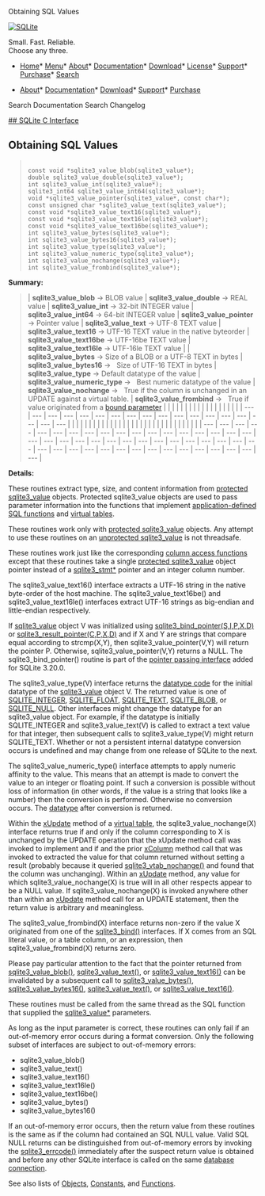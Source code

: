 




Obtaining SQL Values




[![SQLite](../images/sqlite370_banner.gif)](../index.html)


Small. Fast. Reliable.  
Choose any three.


* [Home](../index.html)* [Menu](javascript:void(0))* [About](../about.html)* [Documentation](../docs.html)* [Download](../download.html)* [License](../copyright.html)* [Support](../support.html)* [Purchase](../prosupport.html)* [Search](javascript:void(0))




* [About](../about.html)* [Documentation](../docs.html)* [Download](../download.html)* [Support](../support.html)* [Purchase](../prosupport.html)






Search Documentation
Search Changelog









[## SQLite C Interface](../c3ref/intro.html)
## Obtaining SQL Values




> ```
> 
> const void *sqlite3_value_blob(sqlite3_value*);
> double sqlite3_value_double(sqlite3_value*);
> int sqlite3_value_int(sqlite3_value*);
> sqlite3_int64 sqlite3_value_int64(sqlite3_value*);
> void *sqlite3_value_pointer(sqlite3_value*, const char*);
> const unsigned char *sqlite3_value_text(sqlite3_value*);
> const void *sqlite3_value_text16(sqlite3_value*);
> const void *sqlite3_value_text16le(sqlite3_value*);
> const void *sqlite3_value_text16be(sqlite3_value*);
> int sqlite3_value_bytes(sqlite3_value*);
> int sqlite3_value_bytes16(sqlite3_value*);
> int sqlite3_value_type(sqlite3_value*);
> int sqlite3_value_numeric_type(sqlite3_value*);
> int sqlite3_value_nochange(sqlite3_value*);
> int sqlite3_value_frombind(sqlite3_value*);
> 
> ```



**Summary:**

> | **sqlite3\_value\_blob** → BLOB value | **sqlite3\_value\_double** → REAL value | **sqlite3\_value\_int** → 32\-bit INTEGER value | **sqlite3\_value\_int64** → 64\-bit INTEGER value | **sqlite3\_value\_pointer** → Pointer value | **sqlite3\_value\_text** → UTF\-8 TEXT value | **sqlite3\_value\_text16** → UTF\-16 TEXT value in the native byteorder | **sqlite3\_value\_text16be** → UTF\-16be TEXT value | **sqlite3\_value\_text16le** → UTF\-16le TEXT value | | **sqlite3\_value\_bytes** → Size of a BLOB or a UTF\-8 TEXT in bytes | **sqlite3\_value\_bytes16** →   Size of UTF\-16 TEXT in bytes | **sqlite3\_value\_type** → Default datatype of the value | **sqlite3\_value\_numeric\_type** →   Best numeric datatype of the value | **sqlite3\_value\_nochange** →   True if the column is unchanged in an UPDATE against a virtual table. | **sqlite3\_value\_frombind** →   True if value originated from a [bound parameter](../lang_expr.html#varparam) | | | | | | | | | | | | | | | | | | | --- | --- | --- | --- | --- | --- | --- | --- | --- | --- | --- | --- | --- | --- | --- | --- | --- | --- | | | | | | | | | | | | | | | | | | | | | | | | | | | | | | |
> | --- | --- | --- | --- | --- | --- | --- | --- | --- | --- | --- | --- | --- | --- | --- | --- | --- | --- | --- | --- | --- | --- | --- | --- | --- | --- | --- | --- | --- | --- | --- | --- | --- | --- | --- | --- | --- | --- | --- | --- | --- | --- | --- | --- | --- | --- | --- | --- |




**Details:**


These routines extract type, size, and content information from
[protected sqlite3\_value](../c3ref/value.html) objects. Protected sqlite3\_value objects
are used to pass parameter information into the functions that
implement [application\-defined SQL functions](../appfunc.html) and [virtual tables](../vtab.html).


These routines work only with [protected sqlite3\_value](../c3ref/value.html) objects.
Any attempt to use these routines on an [unprotected sqlite3\_value](../c3ref/value.html)
is not threadsafe.


These routines work just like the corresponding [column access functions](../c3ref/column_blob.html)
except that these routines take a single [protected sqlite3\_value](../c3ref/value.html) object
pointer instead of a [sqlite3\_stmt\*](../c3ref/stmt.html) pointer and an integer column number.


The sqlite3\_value\_text16() interface extracts a UTF\-16 string
in the native byte\-order of the host machine. The
sqlite3\_value\_text16be() and sqlite3\_value\_text16le() interfaces
extract UTF\-16 strings as big\-endian and little\-endian respectively.


If [sqlite3\_value](../c3ref/value.html) object V was initialized
using [sqlite3\_bind\_pointer(S,I,P,X,D)](../c3ref/bind_blob.html) or [sqlite3\_result\_pointer(C,P,X,D)](../c3ref/result_blob.html)
and if X and Y are strings that compare equal according to strcmp(X,Y),
then sqlite3\_value\_pointer(V,Y) will return the pointer P. Otherwise,
sqlite3\_value\_pointer(V,Y) returns a NULL. The sqlite3\_bind\_pointer()
routine is part of the [pointer passing interface](../bindptr.html) added for SQLite 3\.20\.0\.


The sqlite3\_value\_type(V) interface returns the
[datatype code](../c3ref/c_blob.html) for the initial datatype of the
[sqlite3\_value](../c3ref/value.html) object V. The returned value is one of [SQLITE\_INTEGER](../c3ref/c_blob.html),
[SQLITE\_FLOAT](../c3ref/c_blob.html), [SQLITE\_TEXT](../c3ref/c_blob.html), [SQLITE\_BLOB](../c3ref/c_blob.html), or [SQLITE\_NULL](../c3ref/c_blob.html).
Other interfaces might change the datatype for an sqlite3\_value object.
For example, if the datatype is initially SQLITE\_INTEGER and
sqlite3\_value\_text(V) is called to extract a text value for that
integer, then subsequent calls to sqlite3\_value\_type(V) might return
SQLITE\_TEXT. Whether or not a persistent internal datatype conversion
occurs is undefined and may change from one release of SQLite to the next.


The sqlite3\_value\_numeric\_type() interface attempts to apply
numeric affinity to the value. This means that an attempt is
made to convert the value to an integer or floating point. If
such a conversion is possible without loss of information (in other
words, if the value is a string that looks like a number)
then the conversion is performed. Otherwise no conversion occurs.
The [datatype](../c3ref/c_blob.html) after conversion is returned.


Within the [xUpdate](../vtab.html#xupdate) method of a [virtual table](../vtab.html), the
sqlite3\_value\_nochange(X) interface returns true if and only if
the column corresponding to X is unchanged by the UPDATE operation
that the xUpdate method call was invoked to implement and if
and the prior [xColumn](../vtab.html#xcolumn) method call that was invoked to extracted
the value for that column returned without setting a result (probably
because it queried [sqlite3\_vtab\_nochange()](../c3ref/vtab_nochange.html) and found that the column
was unchanging). Within an [xUpdate](../vtab.html#xupdate) method, any value for which
sqlite3\_value\_nochange(X) is true will in all other respects appear
to be a NULL value. If sqlite3\_value\_nochange(X) is invoked anywhere other
than within an [xUpdate](../vtab.html#xupdate) method call for an UPDATE statement, then
the return value is arbitrary and meaningless.


The sqlite3\_value\_frombind(X) interface returns non\-zero if the
value X originated from one of the [sqlite3\_bind()](../c3ref/bind_blob.html)
interfaces. If X comes from an SQL literal value, or a table column,
or an expression, then sqlite3\_value\_frombind(X) returns zero.


Please pay particular attention to the fact that the pointer returned
from [sqlite3\_value\_blob()](../c3ref/value_blob.html), [sqlite3\_value\_text()](../c3ref/value_blob.html), or
[sqlite3\_value\_text16()](../c3ref/value_blob.html) can be invalidated by a subsequent call to
[sqlite3\_value\_bytes()](../c3ref/value_blob.html), [sqlite3\_value\_bytes16()](../c3ref/value_blob.html), [sqlite3\_value\_text()](../c3ref/value_blob.html),
or [sqlite3\_value\_text16()](../c3ref/value_blob.html).


These routines must be called from the same thread as
the SQL function that supplied the [sqlite3\_value\*](../c3ref/value.html) parameters.


As long as the input parameter is correct, these routines can only
fail if an out\-of\-memory error occurs during a format conversion.
Only the following subset of interfaces are subject to out\-of\-memory
errors:


* sqlite3\_value\_blob()
* sqlite3\_value\_text()
* sqlite3\_value\_text16()
* sqlite3\_value\_text16le()
* sqlite3\_value\_text16be()
* sqlite3\_value\_bytes()
* sqlite3\_value\_bytes16()



If an out\-of\-memory error occurs, then the return value from these
routines is the same as if the column had contained an SQL NULL value.
Valid SQL NULL returns can be distinguished from out\-of\-memory errors
by invoking the [sqlite3\_errcode()](../c3ref/errcode.html) immediately after the suspect
return value is obtained and before any
other SQLite interface is called on the same [database connection](../c3ref/sqlite3.html).


See also lists of
 [Objects](../c3ref/objlist.html),
 [Constants](../c3ref/constlist.html), and
 [Functions](../c3ref/funclist.html).


